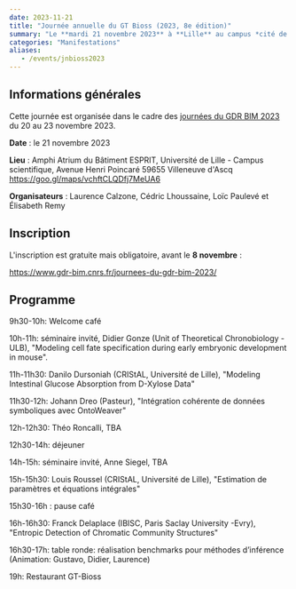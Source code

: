 ```yaml
---
date: 2023-11-21
title: "Journée annuelle du GT Bioss (2023, 8e édition)"
summary: "Le **mardi 21 novembre 2023** à **Lille** au campus *cité de scientifique* de Villeneuve d'Ascq"
categories: "Manifestations"
aliases:
   - /events/jnbioss2023
---
```



## Informations générales

Cette journée est organisée dans le cadre des [journées du GDR BIM 2023](https://www.gdr-bim.cnrs.fr/journees-du-gdr-bim-2023/
) du 20 au 23 novembre 2023.

**Date** : le 21 novembre 2023

**Lieu** : Amphi Atrium du Bâtiment ESPRIT, Université de Lille - Campus scientifique, Avenue Henri Poincaré 59655 Villeneuve d'Ascq <https://goo.gl/maps/vchftCLQDfj7MeUA6>

**Organisateurs** : Laurence Calzone, Cédric Lhoussaine, Loïc Paulevé et Élisabeth Remy



## Inscription

L'inscription est gratuite mais obligatoire, avant le **8 novembre** :

https://www.gdr-bim.cnrs.fr/journees-du-gdr-bim-2023/


## Programme

   9h30-10h: Welcome café 

   10h-11h: séminaire invité, Didier Gonze (Unit of Theoretical Chronobiology - ULB), "Modeling cell fate specification during early embryonic development in mouse".
   
   11h-11h30: Danilo Dursoniah (CRIStAL, Université de Lille), "Modeling Intestinal Glucose Absorption from D-Xylose Data"
   
   11h30-12h: Johann Dreo (Pasteur), "Intégration cohérente de données symboliques avec OntoWeaver"
   
   12h-12h30: Théo Roncalli, TBA
	
   12h30-14h: déjeuner
	
   14h-15h: séminaire invité, Anne Siegel, TBA

   15h-15h30: Louis Roussel (CRIStAL, Université de Lille), "Estimation de paramètres et équations intégrales"
   
   15h30-16h : pause café
   
   16h-16h30: Franck Delaplace (IBISC, Paris Saclay University -Evry), "Entropic Detection of Chromatic Community Structures"
   
   16h30-17h: table ronde: réalisation benchmarks pour méthodes d’inférence 
   (Animation: Gustavo, Didier, Laurence)
	
   19h: Restaurant GT-Bioss

